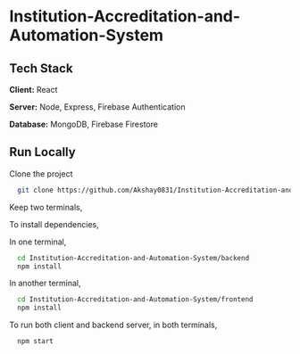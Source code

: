 
# Institution-Accreditation-and-Automation-System



## Tech Stack

**Client:** React

**Server:** Node, Express, Firebase Authentication

**Database:** MongoDB, Firebase Firestore


## Run Locally

Clone the project

```bash
  git clone https://github.com/Akshay0831/Institution-Accreditation-and-Automation-System.git
```

Keep two terminals,

To install dependencies,

In one terminal,

```bash
  cd Institution-Accreditation-and-Automation-System/backend
  npm install
```
In another terminal,

```bash
  cd Institution-Accreditation-and-Automation-System/frontend
  npm install
```

To run both client and backend server, in both terminals,
```bash
  npm start
```


